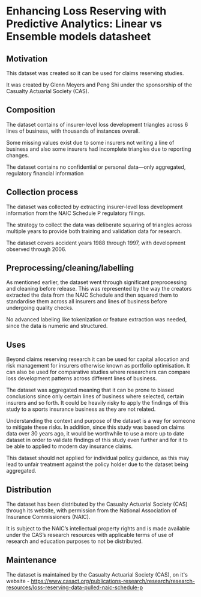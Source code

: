 # Enhancing Loss Reserving with Predictive Analytics: Linear vs Ensemble models datasheet

## 

## Motivation

This dataset was created so it can be used for claims reserving studies.

It was created by Glenn Meyers and Peng Shi under the sponsorship of the Casualty Actuarial Society (CAS).



## Composition

The dataset contains of insurer-level loss development triangles across 6  lines of business, with thousands of instances overall. 

Some missing values exist due to some insurers not writing a line of business and also some insurers had incomplete triangles due to reporting changes.

The dataset contains no confidential or personal data—only aggregated, regulatory financial information

## 

## Collection process

The dataset was collected by extracting insurer-level loss development information from the NAIC Schedule P regulatory filings. 

The strategy to collect the data was deliberate squaring of triangles across multiple years to provide both training and validation data for research.

The dataset covers accident years 1988 through 1997, with development observed through 2006. 

## 

## Preprocessing/cleaning/labelling

As mentioned earlier, the dataset went through significant preprocessing and cleaning before release. This was represented by the way the creators extracted the data from the NAIC Schedule and then squared them to standardise them across all insurers and lines of business before undergoing quality checks.

No advanced labeling like tokenization or feature extraction was needed, since the data is numeric and structured.

## Uses

Beyond claims reserving research it can be used for capital allocation and risk management for insurers otherwise known as portfolio optimisation.  It can also be used for comparative studies where researchers can compare loss development patterns across different lines of business.

The dataset was aggregated meaning that it can be prone to biased conclusions since only certain lines of business where selected, certain insurers and so forth. It could be heavily risky to apply the findings of this study to a sports insurance business as they are not related.

Understanding the context and purpose of the dataset is a way for someone to mitigate these risks. In addition, since this study was based on claims data over 30 years ago, it would be worthwhile to use a more up to date dataset in order to validate findings of this study even further and for it to be able to applied to modern day insurance claims.

This dataset should not applied for individual policy guidance, as this may lead to unfair treatment against the policy holder due to the dataset being aggregated.

## Distribution

The dataset has been distributed by the Casualty Actuarial Society (CAS) through its website, with permission from the National Association of Insurance Commissioners (NAIC). 

It is subject to the NAIC’s intellectual property rights and is made available under the CAS’s research resources with applicable terms of use of research and education purposes to not be distributed.

## Maintenance

The dataset is maintained by the Casualty Actuarial Society (CAS), on it's website - https://www.casact.org/publications-research/research/research-resources/loss-reserving-data-pulled-naic-schedule-p



